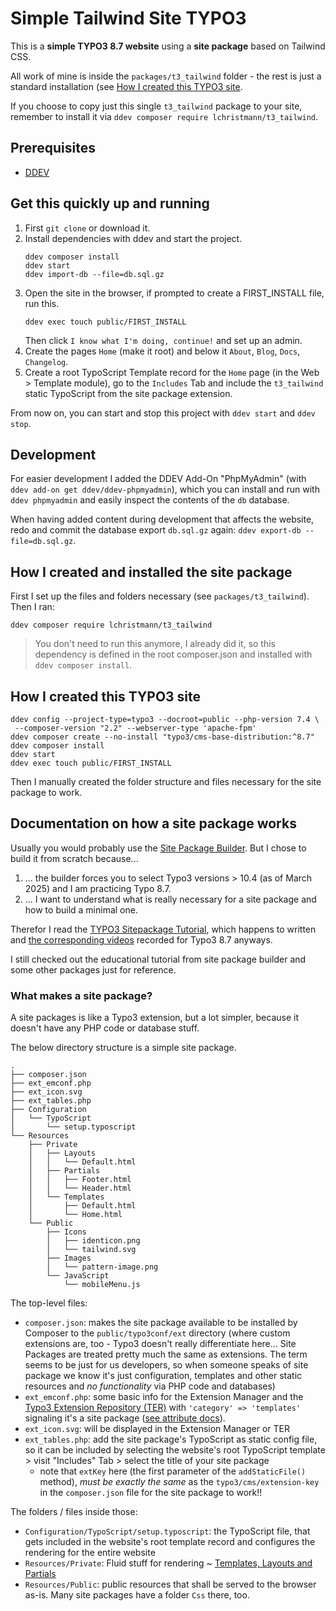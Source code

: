 # Simple Tailwind Site TYPO3

This is a **simple TYPO3 8.7 website** using a **site package** based on Tailwind CSS.

All work of mine is inside the `packages/t3_tailwind` folder - the rest is just a standard installation (see [How I created this TYPO3 site](#how-i-created-this-typo3-site).

If you choose to copy just this single `t3_tailwind` package to your site, remember to install it via `ddev composer require lchristmann/t3_tailwind`.

## Prerequisites

- [DDEV](https://ddev.com/)

## Get this quickly up and running

1. First `git clone` or download it.
2. Install dependencies with ddev and start the project.
    ```shell
    ddev composer install 
    ddev start
    ddev import-db --file=db.sql.gz
    ```
3. Open the site in the browser, if prompted to create a FIRST_INSTALL file, run this.
    ```shell
    ddev exec touch public/FIRST_INSTALL
    ```
   Then click `I know what I'm doing, continue!` and set up an admin.
4. Create the pages `Home` (make it root) and below it `About`, `Blog`, `Docs`, `Changelog`. 
5. Create a root TypoScript Template record for the `Home` page (in the Web > Template module), go to the `Includes` Tab and include the `t3_tailwind` static TypoScript from the site package extension.  

From now on, you can start and stop this project with `ddev start` and `ddev stop`.

## Development

For easier development I added the DDEV Add-On "PhpMyAdmin" (with `ddev add-on get ddev/ddev-phpmyadmin`), which you can install and run with `ddev phpmyadmin` and easily inspect the contents of the `db` database.

When having added content during development that affects the website, redo and commit the database export `db.sql.gz` again: `ddev export-db --file=db.sql.gz`.

## How I created and installed the site package

First I set up the files and folders necessary (see `packages/t3_tailwind`). Then I ran:

```shell
ddev composer require lchristmann/t3_tailwind
```

> You don't need to run this anymore, I already did it, so this dependency is defined in the root composer.json and installed with `ddev composer install`.

## How I created this TYPO3 site

```shell
ddev config --project-type=typo3 --docroot=public --php-version 7.4 \
 --composer-version "2.2" --webserver-type 'apache-fpm'
ddev composer create --no-install "typo3/cms-base-distribution:^8.7"
ddev composer install
ddev start
ddev exec touch public/FIRST_INSTALL
```

Then I manually created the folder structure and files necessary for the site package to work.

## Documentation on how a site package works

Usually you would probably use the [Site Package Builder](https://get.typo3.org/sitepackage). But I chose to build it from scratch because...

1. ... the builder forces you to select Typo3 versions > 10.4 (as of March 2025) and I am practicing Typo 8.7.
2. ... I want to understand what is really necessary for a site package and how to build a minimal one.

Therefor I read the [TYPO3 Sitepackage Tutorial](https://docs.typo3.org/m/typo3/tutorial-sitepackage/8.7/en-us/Index.html), which happens to written and [the corresponding videos](https://docs.typo3.org/m/typo3/tutorial-sitepackage/8.7/en-us/Summary/Index.html#videos-on-youtube) recorded for Typo3 8.7 anyways.

I still checked out the educational tutorial from site package builder and some other packages just for reference.

### What makes a site package?

A site packages is like a Typo3 extension, but a lot simpler, because it doesn't have any PHP code or database stuff.

The below directory structure is a simple site package.

```text
.
├── composer.json
├── ext_emconf.php
├── ext_icon.svg
├── ext_tables.php
├── Configuration
│   └── TypoScript
│       └── setup.typoscript
└── Resources
    ├── Private
    │   ├── Layouts
    │   │   └── Default.html
    │   ├── Partials
    │   │   ├── Footer.html
    │   │   └── Header.html
    │   └── Templates
    │       ├── Default.html
    │       └── Home.html
    └── Public
        ├── Icons
        │   ├── identicon.png
        │   └── tailwind.svg
        ├── Images
        │   └── pattern-image.png
        └── JavaScript
            └── mobileMenu.js
```

The top-level files:

- `composer.json`: makes the site package available to be installed by Composer to the `public/typo3conf/ext` directory (where custom extensions are, too - Typo3 doesn't really differentiate here... Site Packages are treated pretty much the same as extensions. The term seems to be just for us developers, so when someone speaks of site package we know it's just configuration, templates and other static resources and _no functionality_ via PHP code and databases)
- `ext_emconf.php`: some basic info for the Extension Manager and the [Typo3 Extension Repository (TER)](https://extensions.typo3.org/) with `'category' => 'templates'` signaling it's a site package ([see attribute docs](https://docs.typo3.org/permalink/t3coreapi:confval-ext-emconf-category)).
- `ext_icon.svg`: will be displayed in the Extension Manager or TER
- `ext_tables.php`: add the site package's TypoScript as static config file, so it can be included by selecting the website's root TypoScript template > visit "Includes" Tab > select the title of your site package
  - note that `extKey` here (the first parameter of the `addStaticFile()` method), _must be exactly the same_ as the `typo3/cms/extension-key` in the `composer.json` file for the site package to work!!

The folders / files inside those:

- `Configuration/TypoScript/setup.typoscript`: the TypoScript file, that gets included in the website's root template record and configures the rendering for the entire website 
- `Resources/Private`: Fluid stuff for rendering ~ [Templates, Layouts and Partials](https://docs.typo3.org/m/typo3/tutorial-sitepackage/8.7/en-us/FluidTemplates/Index.html#folders-under-private)
- `Resources/Public`: public resources that shall be served to the browser as-is. Many site packages have a folder `Css` there, too.